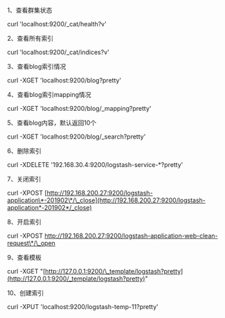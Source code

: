 1、查看群集状态

curl 'localhost:9200/\_cat/health?v'

2、查看所有索引

curl 'localhost:9200/\_cat/indices?v'

3、查看blog索引情况

curl -XGET 'localhost:9200/blog?pretty'

4、查看blog索引mapping情况

curl -XGET 'localhost:9200/blog/\_mapping?pretty'

5、查看blog内容，默认返回10个

curl -XGET 'localhost:9200/blog/\_search?pretty'

6、删除索引

curl -XDELETE '192.168.30.4:9200/logstash-service-\*?pretty'

7、关闭索引

curl -XPOST [http://192.168.200.27:9200/logstash-application\*-201902\*/\_close](http://192.168.200.27:9200/logstash-application*-201902*/_close)

8、开启索引

curl -XPOST http://192.168.200.27:9200/logstash-application-web-clean-request\*/\_open

9、查看模板

curl -XGET "[http://127.0.0.1:9200/\_template/logstash?pretty](http://127.0.0.1:9200/_template/logstash?pretty)"

10、创建索引

curl -XPUT 'localhost:9200/logstash-temp-11?pretty'

